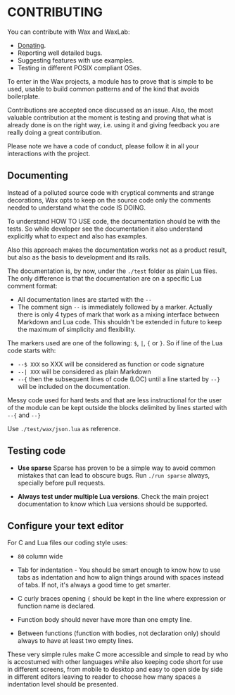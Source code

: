 # CONTRIBUTING

You can contribute with Wax and WaxLab:
* [Donating](https://liberapay.com/WaxLab/donate).
* Reporting well detailed bugs.
* Suggesting features with use examples.
* Testing in different POSIX compliant OSes.


To enter in the Wax projects, a module has to prove that is simple to be used,
usable to build common patterns and of the kind that avoids boilerplate.

Contributions are accepted once discussed as an issue. Also, the most valuable
contribution at the moment is testing and proving that what is already done
is on the right way, i.e. using it and giving feedback you are really doing
a great contribution.

Please note we have a code of conduct, please follow it in all your
interactions with the project.



## Documenting

Instead of a polluted source code with cryptical comments and strange decorations,
Wax opts to keep on the source code only the comments needed to understand what
the code IS DOING.

To understand HOW TO USE code, the documentation should be with the tests. So
while developer see the documentation it also understand explicitly what to
expect and also has examples.

Also this approach makes the documentation works not as a product result, but
also as the basis to development and its rails.

The documentation is, by now, under the `./test` folder as plain Lua files.
The only difference is that the documentation are on a specific Lua comment
format:

- All documentation lines are started with the `--`
- The comment sign `--` is immediately followed by a marker. Actually there is
only 4 types of mark that work as a mixing interface between Markdown and Lua
code. This shouldn't be extended in future to keep the maximum of simplicity
and flexibility.

The markers used are one of the following: `$`, `|`, `{` or `}`. So if line of
the Lua code starts with:

- `--$ XXX` so XXX will be considered as function or code signature
- `--| XXX` will be considered as plain Markdown
- `--{` then the subsequent lines of code (LOC) until a line started by `--}`
will be included on the documentation.

Messy code used for hard tests and that are less instructional for the user of
the module can be kept outside the blocks delimited by lines started
with `--{` and `--}`

Use `./test/wax/json.lua` as reference.



## Testing code

* **Use sparse** Sparse has proven to be a simple way to avoid common mistakes
that can lead to obscure bugs. Run `./run sparse` always, specially before
pull requests.

* **Always test under multiple Lua versions**. Check the main project documentation
to know which Lua versions should be supported.


## Configure your text editor

For C and Lua files our coding style uses:


* `80` column wide

* Tab for indentation - You should be smart enough to know how to use tabs
as indentation and how to align things around with spaces instead of tabs.
If not, it's always a good time to get smarter.

* C curly braces opening `{` should be kept in the line where expression or
function name is declared.

* Function body should never have more than one empty line.

* Between functions (function with bodies, not declaration only) should
always to have at least two empty lines.

These very simple rules make C more accessible and simple to read by who is
accostumed with other languages while also keeping code short for use in
different screens, from mobile to desktop and easy to open side by side in
different editors leaving to reader to choose how many spaces a indentation
level should be presented.
	
